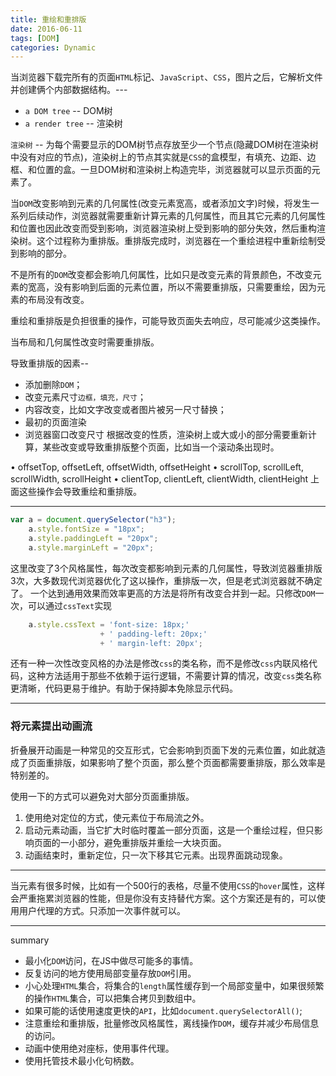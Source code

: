 ```yaml
---
title: 重绘和重排版
date: 2016-06-11
tags: [DOM]
categories: Dynamic
---
```


当浏览器下载完所有的页面`HTML`标记、`JavaScript`、`CSS`，图片之后，它解析文件并创建俩个内部数据结构。--- 
- `a DOM tree` -- DOM树
- `a render tree` -- 渲染树

`渲染树` -- 为每个需要显示的DOM树节点存放至少一个节点(隐藏DOM树在渲染树中没有对应的节点)，渲染树上的节点其实就是`CSS`的盒模型，有填充、边距、边框、和位置的盒。一旦DOM树和渲染树上构造完毕，浏览器就可以显示页面的元素了。

当`DOM`改变影响到元素的几何属性(改变元素宽高，或者添加文字)时候，将发生一系列后续动作，浏览器就需要重新计算元素的几何属性，而且其它元素的几何属性和位置也因此改变而受到影响，浏览器渲染树上受到影响的部分失效，然后重构渲染树。这个过程称为重排版。重排版完成时，浏览器在一个重绘进程中重新绘制受到影响的部分。

不是所有的`DOM`改变都会影响几何属性，比如只是改变元素的背景颜色，不改变元素的宽高，没有影响到后面的元素位置，所以不需要重排版，只需要重绘，因为元素的布局没有改变。

重绘和重排版是负担很重的操作，可能导致页面失去响应，尽可能减少这类操作。

当布局和几何属性改变时需要重排版。

导致重排版的因素--
- 添加删除`DOM`；
- 改变元素尺寸`边框，填充，尺寸`；
- 内容改变，比如文字改变或者图片被另一尺寸替换；
- 最初的页面渲染
- 浏览器窗口改变尺寸
根据改变的性质，渲染树上或大或小的部分需要重新计算，某些改变或导致重排版整个页面，比如当一个滚动条出现时。

• offsetTop, offsetLeft, offsetWidth, offsetHeight
• scrollTop, scrollLeft, scrollWidth, scrollHeight
• clientTop, clientLeft, clientWidth, clientHeight
上面这些操作会导致重绘和重排版。

---

```javascript
var a = document.querySelector("h3");
    a.style.fontSize = "18px";
    a.style.paddingLeft = "20px";
    a.style.marginLeft = "20px";
```

这里改变了3个风格属性，每次改变都影响到元素的几何属性，导致浏览器重排版3次，大多数现代浏览器优化了这以操作，重排版一次，但是老式浏览器就不确定了。
一个达到通用效果而效率更高的方法是将所有改变合并到一起。只修改`DOM`一次，可以通过`cssText`实现

```javascript
    a.style.cssText = 'font-size: 18px;'
                    + ' padding-left: 20px;'
                    + ' margin-left: 20px';
```

还有一种一次性改变风格的办法是修改`css`的类名称，而不是修改`css`内联风格代码，这种方法适用于那些不依赖于运行逻辑，不需要计算的情况，改变`css`类名称更清晰，代码更易于维护。有助于保持脚本免除显示代码。

---

### 将元素提出动画流

折叠展开动画是一种常见的交互形式，它会影响到页面下发的元素位置，如此就造成了页面重排版，如果影响了整个页面，那么整个页面都需要重排版，那么效率是特别差的。

使用一下的方式可以避免对大部分页面重排版。

1. 使用绝对定位的方式，使元素位于布局流之外。
2. 启动元素动画，当它扩大时临时覆盖一部分页面，这是一个重绘过程，但只影响页面的一小部分，避免重排版并重绘一大块页面。
3. 动画结束时，重新定位，只一次下移其它元素。出现界面跳动现象。

---

当元素有很多时候，比如有一个500行的表格，尽量不使用`CSS`的`hover`属性，这样会严重拖累浏览器的性能，但是你没有支持替代方案。这个方案还是有的，可以使用用户代理的方式。只添加一次事件就可以。

---
summary

- 最小化`DOM`访问，在JS中做尽可能多的事情。
- 反复访问的地方使用局部变量存放`DOM`引用。
- 小心处理`HTML`集合，将集合的`length`属性缓存到一个局部变量中，如果很频繁的操作`HTML`集合，可以把集合拷贝到数组中。
- 如果可能的话使用速度更快的`API`，比如`document.querySelectorAll()`;
- 注意重绘和重排版，批量修改风格属性，离线操作`DOM`，缓存并减少布局信息的访问。
- 动画中使用绝对座标，使用事件代理。
- 使用托管技术最小化句柄数。


